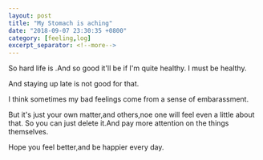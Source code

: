 ```yaml
---
layout: post
title: "My Stomach is aching"
date: "2018-09-07 23:30:35 +0800"
category: [feeling,log]
excerpt_separator: <!--more-->
---
```

 So hard life is .And so good it'll be if I'm quite healthy.
I must be healthy.<!--more-->

And staying up late is not good for that.

I think sometimes my bad feelings come from a sense of embarassment.


But it's just your own matter,and others,noe one will feel even a little about that.
So you can just delete it.And pay more attention on the things themselves.

Hope you feel better,and be happier every day.
